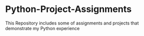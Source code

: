 # Python-Project-Assignments
This Repository includes some of assignments and projects that demonstrate my Python experience

